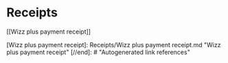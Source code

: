 # Receipts

[[Wizz plus payment receipt]]

[//begin]: # "Autogenerated link references for markdown compatibility"
[Wizz plus payment receipt]: Receipts/Wizz plus payment receipt.md "Wizz plus payment receipt"
[//end]: # "Autogenerated link references"
